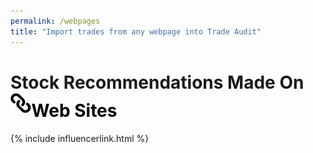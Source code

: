 ```yaml
---
permalink: /webpages
title: "Import trades from any webpage into Trade Audit"
---
```

<h1 class="display-5 fw-bold mb-4 mt-5 text-center">Stock Recommendations Made On<br>
<span style="color:black;"><img src="/assets/integrations/webpages.svg" style="height:1.2em;margin-bottom: 5px;" alt="Web logo">Web Sites</span>
</h1>

{% include influencerlink.html %}
